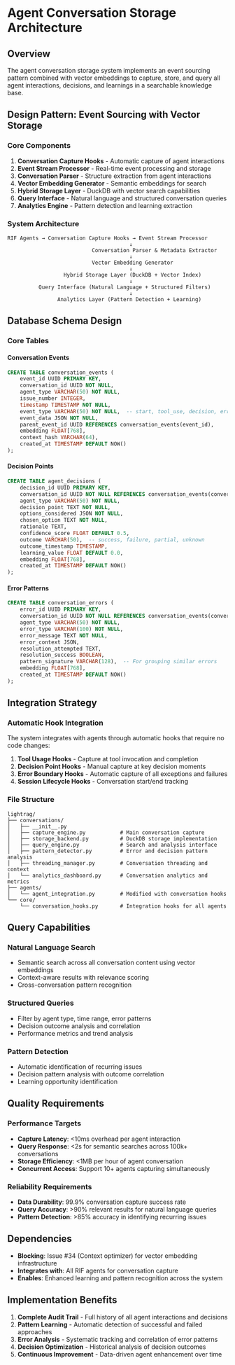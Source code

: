 # Agent Conversation Storage Architecture

## Overview

The agent conversation storage system implements an event sourcing pattern combined with vector embeddings to capture, store, and query all agent interactions, decisions, and learnings in a searchable knowledge base.

## Design Pattern: Event Sourcing with Vector Storage

### Core Components

1. **Conversation Capture Hooks** - Automatic capture of agent interactions
2. **Event Stream Processor** - Real-time event processing and storage
3. **Conversation Parser** - Structure extraction from agent interactions
4. **Vector Embedding Generator** - Semantic embeddings for search
5. **Hybrid Storage Layer** - DuckDB with vector search capabilities
6. **Query Interface** - Natural language and structured conversation queries
7. **Analytics Engine** - Pattern detection and learning extraction

### System Architecture

```
RIF Agents → Conversation Capture Hooks → Event Stream Processor
                                       ↓
                           Conversation Parser & Metadata Extractor
                                       ↓
                           Vector Embedding Generator
                                       ↓
                  Hybrid Storage Layer (DuckDB + Vector Index)
                                       ↓
          Query Interface (Natural Language + Structured Filters)
                                       ↓
                Analytics Layer (Pattern Detection + Learning)
```

## Database Schema Design

### Core Tables

#### Conversation Events
```sql
CREATE TABLE conversation_events (
    event_id UUID PRIMARY KEY,
    conversation_id UUID NOT NULL,
    agent_type VARCHAR(50) NOT NULL,
    issue_number INTEGER,
    timestamp TIMESTAMP NOT NULL,
    event_type VARCHAR(50) NOT NULL,  -- start, tool_use, decision, error, completion
    event_data JSON NOT NULL,
    parent_event_id UUID REFERENCES conversation_events(event_id),
    embedding FLOAT[768],
    context_hash VARCHAR(64),
    created_at TIMESTAMP DEFAULT NOW()
);
```

#### Decision Points
```sql
CREATE TABLE agent_decisions (
    decision_id UUID PRIMARY KEY,
    conversation_id UUID NOT NULL REFERENCES conversation_events(conversation_id),
    agent_type VARCHAR(50) NOT NULL,
    decision_point TEXT NOT NULL,
    options_considered JSON NOT NULL,
    chosen_option TEXT NOT NULL,
    rationale TEXT,
    confidence_score FLOAT DEFAULT 0.5,
    outcome VARCHAR(50),  -- success, failure, partial, unknown
    outcome_timestamp TIMESTAMP,
    learning_value FLOAT DEFAULT 0.0,
    embedding FLOAT[768],
    created_at TIMESTAMP DEFAULT NOW()
);
```

#### Error Patterns
```sql
CREATE TABLE conversation_errors (
    error_id UUID PRIMARY KEY,
    conversation_id UUID NOT NULL REFERENCES conversation_events(conversation_id),
    agent_type VARCHAR(50) NOT NULL,
    error_type VARCHAR(100) NOT NULL,
    error_message TEXT NOT NULL,
    error_context JSON,
    resolution_attempted TEXT,
    resolution_success BOOLEAN,
    pattern_signature VARCHAR(128),  -- For grouping similar errors
    embedding FLOAT[768],
    created_at TIMESTAMP DEFAULT NOW()
);
```

## Integration Strategy

### Automatic Hook Integration
The system integrates with agents through automatic hooks that require no code changes:

1. **Tool Usage Hooks** - Capture at tool invocation and completion
2. **Decision Point Hooks** - Manual capture at key decision moments
3. **Error Boundary Hooks** - Automatic capture of all exceptions and failures
4. **Session Lifecycle Hooks** - Conversation start/end tracking

### File Structure
```
lightrag/
├── conversations/
│   ├── __init__.py
│   ├── capture_engine.py           # Main conversation capture
│   ├── storage_backend.py          # DuckDB storage implementation
│   ├── query_engine.py             # Search and analysis interface
│   ├── pattern_detector.py         # Error and decision pattern analysis
│   ├── threading_manager.py        # Conversation threading and context
│   └── analytics_dashboard.py      # Conversation analytics and metrics
├── agents/
│   └── agent_integration.py        # Modified with conversation hooks
└── core/
    └── conversation_hooks.py       # Integration hooks for all agents
```

## Query Capabilities

### Natural Language Search
- Semantic search across all conversation content using vector embeddings
- Context-aware results with relevance scoring
- Cross-conversation pattern recognition

### Structured Queries
- Filter by agent type, time range, error patterns
- Decision outcome analysis and correlation
- Performance metrics and trend analysis

### Pattern Detection
- Automatic identification of recurring issues
- Decision pattern analysis with outcome correlation
- Learning opportunity identification

## Quality Requirements

### Performance Targets
- **Capture Latency**: <10ms overhead per agent interaction
- **Query Response**: <2s for semantic searches across 100k+ conversations
- **Storage Efficiency**: <1MB per hour of agent conversation
- **Concurrent Access**: Support 10+ agents capturing simultaneously

### Reliability Requirements
- **Data Durability**: 99.9% conversation capture success rate
- **Query Accuracy**: >90% relevant results for natural language queries
- **Pattern Detection**: >85% accuracy in identifying recurring issues

## Dependencies
- **Blocking**: Issue #34 (Context optimizer) for vector embedding infrastructure
- **Integrates with**: All RIF agents for conversation capture
- **Enables**: Enhanced learning and pattern recognition across the system

## Implementation Benefits

1. **Complete Audit Trail** - Full history of all agent interactions and decisions
2. **Pattern Learning** - Automatic detection of successful and failed approaches
3. **Error Analysis** - Systematic tracking and correlation of error patterns
4. **Decision Optimization** - Historical analysis of decision outcomes
5. **Continuous Improvement** - Data-driven agent enhancement over time